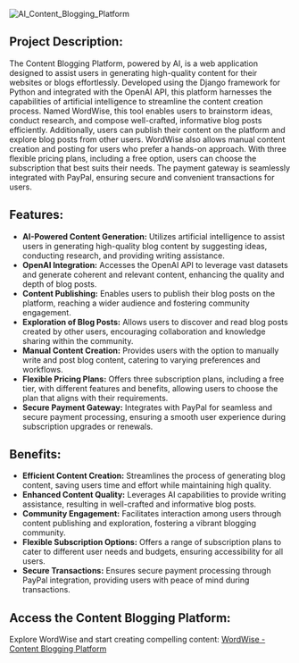 ![AI_Content_Blogging_Platform](https://socialify.git.ci/adnan760/AI_Content_Blogging_Platform/image?description=1&font=KoHo&logo=https%3A%2F%2Fcdn-icons-png.flaticon.com%2F512%2F4826%2F4826149.png&name=1&pattern=Charlie%20Brown&theme=Auto)

## Project Description:
The Content Blogging Platform, powered by AI, is a web application designed to assist users in generating high-quality content for their websites or blogs effortlessly. Developed using the Django framework for Python and integrated with the OpenAI API, this platform harnesses the capabilities of artificial intelligence to streamline the content creation process. Named WordWise, this tool enables users to brainstorm ideas, conduct research, and compose well-crafted, informative blog posts efficiently. Additionally, users can publish their content on the platform and explore blog posts from other users. WordWise also allows manual content creation and posting for users who prefer a hands-on approach. With three flexible pricing plans, including a free option, users can choose the subscription that best suits their needs. The payment gateway is seamlessly integrated with PayPal, ensuring secure and convenient transactions for users.

## Features:
- **AI-Powered Content Generation:** Utilizes artificial intelligence to assist users in generating high-quality blog content by suggesting ideas, conducting research, and providing writing assistance.
- **OpenAI Integration:** Accesses the OpenAI API to leverage vast datasets and generate coherent and relevant content, enhancing the quality and depth of blog posts.
- **Content Publishing:** Enables users to publish their blog posts on the platform, reaching a wider audience and fostering community engagement.
- **Exploration of Blog Posts:** Allows users to discover and read blog posts created by other users, encouraging collaboration and knowledge sharing within the community.
- **Manual Content Creation:** Provides users with the option to manually write and post blog content, catering to varying preferences and workflows.
- **Flexible Pricing Plans:** Offers three subscription plans, including a free tier, with different features and benefits, allowing users to choose the plan that aligns with their requirements.
- **Secure Payment Gateway:** Integrates with PayPal for seamless and secure payment processing, ensuring a smooth user experience during subscription upgrades or renewals.

## Benefits:
- **Efficient Content Creation:** Streamlines the process of generating blog content, saving users time and effort while maintaining high quality.
- **Enhanced Content Quality:** Leverages AI capabilities to provide writing assistance, resulting in well-crafted and informative blog posts.
- **Community Engagement:** Facilitates interaction among users through content publishing and exploration, fostering a vibrant blogging community.
- **Flexible Subscription Options:** Offers a range of subscription plans to cater to different user needs and budgets, ensuring accessibility for all users.
- **Secure Transactions:** Ensures secure payment processing through PayPal integration, providing users with peace of mind during transactions.

## Access the Content Blogging Platform:
Explore WordWise and start creating compelling content: [WordWise - Content Blogging Platform](https://adnan760.pythonanywhere.com/)
